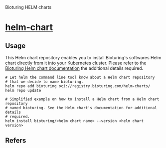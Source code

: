 Bioturing HELM charts
# [helm-chart](https://github.com/bioturing/helmchart)

## Usage

This Helm chart repository enables you to install Bioturing's softwares
Helm chart directly from it into your Kubernetes cluster. Please refer to the
[Bioturing Helm chart documentation](https://github.com/bioturing/helmchart)
the additional details required.

```shell
# Let helm the command line tool know about a Helm chart repository
# that we decide to name bioturing.
helm repo add bioturing oci://registry.bioturing.com/helm-charts/
helm repo update

# Simplified example on how to install a Helm chart from a Helm chart repository
# named bioturing. See the Helm chart's documentation for additional details
# required.
helm install bioturing/<helm chart name> --version <helm chart version>
```

## Refers

[Kubernetes]: https://kubernetes.io
[Helm]: https://helm.sh